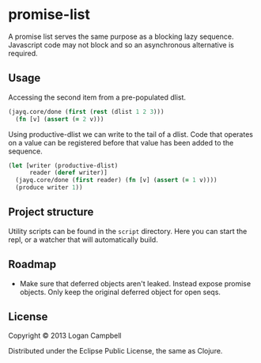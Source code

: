 # promise-list

A promise list serves the same purpose as a blocking lazy sequence. Javascript
code may not block and so an asynchronous alternative is required.

## Usage

Accessing the second item from a pre-populated dlist.

```clojure
(jayq.core/done (first (rest (dlist 1 2 3)))
  (fn [v] (assert (= 2 v)))
```

Using productive-dlist we can write to the tail of a dlist. Code that operates
on a value can be registered before that value has been added to the sequence.

```clojure
(let [writer (productive-dlist)
      reader (deref writer)]
  (jayq.core/done (first reader) (fn [v] (assert (= 1 v))))
  (produce writer 1))
```

## Project structure

Utility scripts can be found in the `script` directory. Here you can start the
repl, or a watcher that will automatically build.

## Roadmap

* Make sure that deferred objects aren't leaked. Instead expose promise
  objects. Only keep the original deferred object for open seqs.

## License

Copyright © 2013 Logan Campbell

Distributed under the Eclipse Public License, the same as Clojure.
